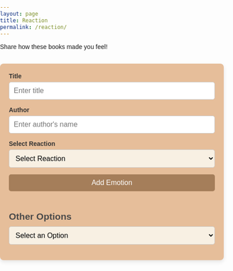 ```yaml
---
layout: page 
title: Reaction
permalink: /reaction/
---
```

<style>
    body {
        font-family: Arial, sans-serif;
        margin: 0;
        padding: 0;
    }

    form {
            margin-bottom: 20px;
        }

    .container {
        max-width: 800px;
        margin: 30px auto;
        padding: 20px;
        background-color: #e6be9a;
        border-radius: 8px;
        box-shadow: 0 4px 10px rgba(0, 0, 0, 0.1);
    }

    h1, h2, h3 {
        font-family: 'Arial', sans-serif;
        color: #4A4A4A;
    }
/* 
    h1 {
        font-size: 50px;
        text-align: center;
        background-color: #E8C5A4;
        padding: 20px;
        color: #4A4A4A;
        border-radius: 8px;
    } */

    h2 {
        margin: 20px 0 10px;
        font-size: 1.5em;
        color: #4A4A4A;
    }

    label {
        display: block;
        margin-bottom: 5px;
        font-weight: bold;
        color: #333;
    }

    input, select, button {
        width: 100%;
        padding: 10px;
        margin-bottom: 15px;
        border: 1px solid #ccc;
        border-radius: 5px;
        font-size: 16px;
    }

    input:focus, select:focus, button:focus {
        outline: none;
        border-color: #A57E5A;
    }

    select {
        background-color: #F8F0E3;
    }

    button {
        background-color: #A57E5A;
        color: white;
        font-size: 16px;
        cursor: pointer;
        border: none;
    }

    button:hover {
        background-color: #8F5A3E;
        transition: 0.3s;
    }

    .start_over {
        background-color: #D9534F;
    }

    .start_over:hover {
        background-color: #C9302C;
    }

    .results {
        margin-top: 20px;
        color: black;
    }

    .emotion-item {
        background-color: #F8F0E3;
        margin: 10px 0;
        padding: 15px;
        border-radius: 5px;
        border: 1px solid #E0C7A0;
        color: black;
        display: flex;
        align-items: center;
    }

    .emotion-item span {
        margin-right: 10px;
        font-size: 50em;
    }

    /* Styling for form elements */
    form {
        margin-bottom: 30px;
    }
</style>
<!-- User ID (hidden for now) -->
<input type="hidden" id="userId" value="1"> <!-- Example user ID; replace with dynamic value -->
<div>
    <p> Share how these books made you feel! </p>
</div>

<div class="container">
    <form id="addEmotionForm">
        <label for="addTitleId">Title</label>
        <input type="text" id="addTitleId" placeholder="Enter title" required>
        <label for="addAuthorId">Author</label>
        <input type="text" id="addAuthorId" placeholder="Enter author's name" required>
        <label for="addReactionType">Select Reaction</label>
        <select id="addReactionType" required>
            <option value="">Select Reaction</option>
            <option value="🎉">🎉 Celebratory</option>
            <option value="👍">👍 Good</option>
            <option value="❤️">❤️ Loved</option>
            <option value="😂">😂 Hilarious</option>
            <option value="😢">😢 Sad</option>
            <option value="🔥">🔥 Hot</option>
            <option value="😎">😎 Cool</option>
            <option value="🤔">🤔 Ponderous</option>
            <option value="💔">💔 Heart Broken</option>
            <option value="🎈">🎈 Drifting Away</option>
            <option value="✨">✨ Magical </option>
            <option value="🍀">🍀 Lucky</option>
            <option value="🌈">🌈 Rainbow</option>
        </select>
        <button type="submit">Add Emotion</button>
    </form>
    <!-- Display Added Emotions -->
    <div id="addedEmotions" class="results"></div>
    <h2>Other Options</h2>
    <select id="otherOptionsDropdown">
        <option value="">Select an Option</option>
        <option value="getReactionsForTitle">Get Reactions for Title</option>
        <option value="getReactionsForUser">Get Reactions for User</option>
        <option value="updateEmotion">Update Emotion</option>
        <option value="deleteEmotion">Delete Emotion</option>
        <option value="resetReactions">Reset Reactions</option>
    </select>
    <!-- Get Reactions for Title -->
    <div id="titleOptions" style="display: none;">
        <h3>Get Reactions for Title</h3>
        <input type="text" placeholder="Enter title" id="getTitleId">
        <button id="getReactionsForTitleButton">Get Reactions</button>
        <div id="titleResults" class="results"></div>
    </div>
    <!-- Get Reactions for User -->
    <div id="userOptions" style="display: none;">
        <h3>Get Reactions for User</h3>
        <input type="number" placeholder="User ID" id="getUserId" value="1">
        <button id="getReactionsForUserButton">Get Reactions</button>
        <div id="userResults" class="results"></div>
    </div>
    <!-- Update Emotion -->
    <div id="updateOptions" style="display: none;">
        <h3>Update Emotion</h3>
        <input type="number" placeholder="User ID" id="updateUserId" value="1" required>
        <input type="text" placeholder="Title" id="updateTitleId" required>
        <select id="updateReactionType" required>
            <option value="">Select New Reaction</option>
            <option value="🎉">🎉 Celebration</option>
            <option value="👍">👍 Like</option>
            <option value="❤️">❤️ Love</option>
            <option value="😂">😂 Funny</option>
            <option value="😢">😢 Sad</option>
            <option value="🔥">🔥 Hot</option>
            <option value="😎">😎 Cool</option>
            <option value="🥳">🥳 Party</option>
            <option value="🤔">🤔 Thinking</option>
            <option value="💔">💔 Broken Heart</option>
            <option value="🎈">🎈 Balloon</option>
            <option value="🌟">🌟 Star</option>
            <option value="✨">✨ Sparkle</option>
            <option value="🍀">🍀 Lucky</option>
            <option value="🌈">🌈 Rainbow</option>
        </select>
        <input type="text" placeholder="Author" id="updateAuthorIdUpdate" required>
        <button id="updateEmotionButton">Update Emotion</button>
    </div>
    <!-- Delete Emotion -->
    <div id="deleteOptions" style="display: none;">
        <h3>Delete Emotion</h3>
        <input type="number" placeholder="User ID" id="deleteUserId" value="1" required>
        <input type="text" placeholder="Title" id="deleteTitleId" required>
        <button id="deleteEmotionButton">Delete Emotion</button>
    </div>
    <!-- Reset Reactions -->
    <div id="resetOptions" style="display: none;">
        <h3>Reset All Reactions for User</h3>
        <input type="number" placeholder="User ID" id="resetUserId" value="1" required>
        <button id="resetReactionsButton">Reset Reactions</button>
    </div>
</div>

<script type="module">
    import { pythonURI, fetchOptions } from '{{ site.baseurl }}/assets/js/api/config.js';
    // const API_URL = 'http://127.0.0.1:8504/api/emotion'; // Update with your API URL

    // Function to add emotion
    document.getElementById('addEmotionForm').addEventListener('submit', async (e) => {
        e.preventDefault();
        const userId = document.getElementById('userId').value; // Get logged in user ID
        const titleId = document.getElementById('addTitleId').value;
        const authorId = document.getElementById('addAuthorId').value;
        const reactionType = document.getElementById('addReactionType').value;

        try {
             const response = await fetch(`${pythonURI}/api/emotion`, {
                ...fetchOptions,
                method: 'POST',
                headers: {
                    'Content-Type': 'application/json',
                },
                body: JSON.stringify({ user_id: userId, title_id: titleId, author_id: authorId, reaction_type: reactionType }),
            });
            const result = await response.json();
            if (!response.ok) throw new Error(result.error || 'Failed to add emotion.');

            // Display the added emotion
            displayAddedEmotion(titleId, authorId, reactionType);
            clearAddEmotionForm();
            alert('Emotion added successfully!');
        } catch (error) {
            alert(error.message);
        }
    });

    // Function to display added emotion
    function displayAddedEmotion(titleId, authorId, reactionType) {
        const addedEmotionsDiv = document.getElementById('addedEmotions');
        const emotionItem = document.createElement('div');
        emotionItem.className = 'emotion-item';
        emotionItem.innerHTML = `Title: ${titleId}, Author: ${authorId}, Reaction: ${reactionType}`;
        addedEmotionsDiv.appendChild(emotionItem);
    }

    // Clear the add emotion form
    function clearAddEmotionForm() {
        document.getElementById('addTitleId').value = '';
        document.getElementById('addAuthorId').value = '';
        document.getElementById('addReactionType').value = '';
    }

    // Handle other options selection
    document.getElementById('otherOptionsDropdown').addEventListener('change', (e) => {
        const selectedOption = e.target.value;

        document.getElementById('titleOptions').style.display = 'none';
        document.getElementById('userOptions').style.display = 'none';
        document.getElementById('updateOptions').style.display = 'none';
        document.getElementById('deleteOptions').style.display = 'none';
        document.getElementById('resetOptions').style.display = 'none';

        if (selectedOption === 'getReactionsForTitle') {
            document.getElementById('titleOptions').style.display = 'block';
        } else if (selectedOption === 'getReactionsForUser') {
            document.getElementById('userOptions').style.display = 'block';
        } else if (selectedOption === 'updateEmotion') {
            document.getElementById('updateOptions').style.display = 'block';
        } else if (selectedOption === 'deleteEmotion') {
            document.getElementById('deleteOptions').style.display = 'block';
        } else if (selectedOption === 'resetReactions') {
            document.getElementById('resetOptions').style.display = 'block';
        }
    });

    // Get Reactions for Title
    document.getElementById('getReactionsForTitleButton').addEventListener('click', async () => {
        const titleId = document.getElementById('getTitleId').value;

        try {
            const response = await fetch(`${pythonURI}/api/emotion/${titleId}`);
            const result = await response.json();
            const titleResultsDiv = document.getElementById('titleResults');

            titleResultsDiv.innerHTML = ''; // Clear previous results
            if (response.ok) {
                result.emotions.forEach(emotion => {
                    const emotionItem = document.createElement('div');
                    emotionItem.innerHTML = `User ID: ${emotion.user_id}, Reaction: ${emotion.reaction_type}`;
                    titleResultsDiv.appendChild(emotionItem);
                });
            } else {
                titleResultsDiv.innerHTML = result.error || 'Error fetching reactions.';
            }
        } catch (error) {
            alert(error.message);
        }
    });

    // Get Reactions for User
    document.getElementById('getReactionsForUserButton').addEventListener('click', async () => {
        const userId = document.getElementById('getUserId').value;

        try {
            const response = await fetch(`${pythonURI}/api/emotion/user/${userId}`);
            const result = await response.json();
            const userResultsDiv = document.getElementById('userResults');

            userResultsDiv.innerHTML = ''; // Clear previous results
            if (response.ok) {
                result.emotions.forEach(emotion => {
                    const emotionItem = document.createElement('div');
                    emotionItem.innerHTML = `Title: ${emotion.title_id}, Reaction: ${emotion.reaction_type}`;
                    userResultsDiv.appendChild(emotionItem);
                });
            } else {
                userResultsDiv.innerHTML = result.error || 'Error fetching reactions.';
            }
        } catch (error) {
            alert(error.message);
        }
    });

    // Update Emotion
    document.getElementById('updateEmotionButton').addEventListener('click', async () => {
        const userId = document.getElementById('updateUserId').value;
        const titleId = document.getElementById('updateTitleId').value;
        const reactionType = document.getElementById('updateReactionType').value;
        const authorId = document.getElementById('updateAuthorIdUpdate').value;

        try {
            const response = await fetch(`${pythonURI}/api/emotion/update`, {
                ...fetchOptions,
                method: 'PUT',
                headers: {
                    'Content-Type': 'application/json',
                },
                body: JSON.stringify({ user_id: userId, title_id: titleId, reaction_type: reactionType, author_id: authorId }),
            });
            const result = await response.json();
            if (!response.ok) throw new Error(result.error || 'Failed to update emotion.');

            alert(result.message || 'Emotion updated successfully!');
        } catch (error) {
            alert(error.message);
        }
    });

    // Delete Emotion
    document.getElementById('deleteEmotionButton').addEventListener('click', async () => {
        const userId = document.getElementById('deleteUserId').value;
        const titleId = document.getElementById('deleteTitleId').value;

        try {
            const response = await fetch(`${pythonURI}/api/emotion/delete`, {
                ...fetchOptions,
                method: 'DELETE',
                headers: {
                    'Content-Type': 'application/json',
                },
                body: JSON.stringify({ user_id: userId, title_id: titleId }),
            });
            const result = await response.json();
            if (!response.ok) throw new Error(result.error || 'Failed to delete emotion.');

            alert(result.message || 'Emotion deleted successfully!');
        } catch (error) {
            alert(error.message);
        }
    });

     // Reset Reactions
    document.getElementById('resetReactionsButton').addEventListener('click', async () => {
        const userId = document.getElementById('resetUserId').value;

        try {
            const response = await fetch(`${pythonURI}/api/emotion/reset_reactions/${userId}`, {
                ...fetchOptions,
                method: 'DELETE',
            });

            const result = await response.json();
            if (!response.ok) throw new Error(result.error || 'Failed to reset reactions.');

            alert(result.message || 'All reactions reset successfully!');
        } catch (error) {
            alert(error.message);
        }
    });
</script>
